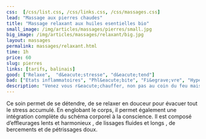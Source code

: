 ```yaml
---
css:  [/css/list.css, /css/links.css, /css/massages.css]
lead: "Massage aux pierres chaudes"
title: "Massage relaxant aux huiles esentielles bio"
small_image: /img/articles/massages/pierres/small.jpg
big_image: /img/articles/massages/relaxant/big.jpg
layout: massages
permalink: massages/relaxant.html
time: 1h
price: 60
slug: pierres
links: [tarifs, balinais]
good: ["Relaxe",  "d&eacute;stresse", "d&eacute;tend"]
bad: ["Etats inflammatoires", "Phl&eacute;bite", "Fi&egrave;vre", "Hypertension non trait&eacute;e"]
description: "Venez vous r&eacute;chauffer, non pas au coin du feu mais avec un bon massage aux pierres chaudes! La chaleur diffus&eacute;e par les pierres volcanique vous d&eacute;tendra en profondeur!"
---
```

Ce soin permet de se détendre, de se relaxer en 
douceur pour évacuer tout le stress accumulé. 
En englobant le corps, il permet également une 
intégration complète du schéma corporel à la 
conscience. 
Il est composé d’effleurages lents et harmonieux , 
de lissages fluides et longs , de bercements et de 
pétrissages doux.



